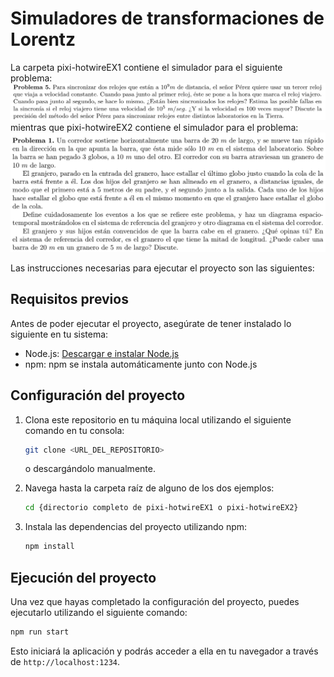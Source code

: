 # Simuladores de transformaciones de Lorentz
La carpeta pixi-hotwireEX1 contiene el simulador para el siguiente problema:
![Problema EX1](/problemaEX1.png)
mientras que pixi-hotwireEX2 contiene el simulador para el problema:
![Problema EX2](/problemaEX2.png)

Las instrucciones necesarias para ejecutar el proyecto son las siguientes:

## Requisitos previos

Antes de poder ejecutar el proyecto, asegúrate de tener instalado lo siguiente en tu sistema:

- Node.js: [Descargar e instalar Node.js](https://nodejs.org)
- npm: npm se instala automáticamente junto con Node.js

## Configuración del proyecto

1. Clona este repositorio en tu máquina local utilizando el siguiente comando en tu consola:

   ```bash
   git clone <URL_DEL_REPOSITORIO>
   ```
   o descargándolo manualmente.

2. Navega hasta la carpeta raíz de alguno de los dos ejemplos:

   ```bash
   cd {directorio completo de pixi-hotwireEX1 o pixi-hotwireEX2}
   ```
   

3. Instala las dependencias del proyecto utilizando npm:

   ```bash
   npm install
   ```

## Ejecución del proyecto

Una vez que hayas completado la configuración del proyecto, puedes ejecutarlo utilizando el siguiente comando:

```bash
npm run start
```

Esto iniciará la aplicación y podrás acceder a ella en tu navegador a través de `http://localhost:1234`.
